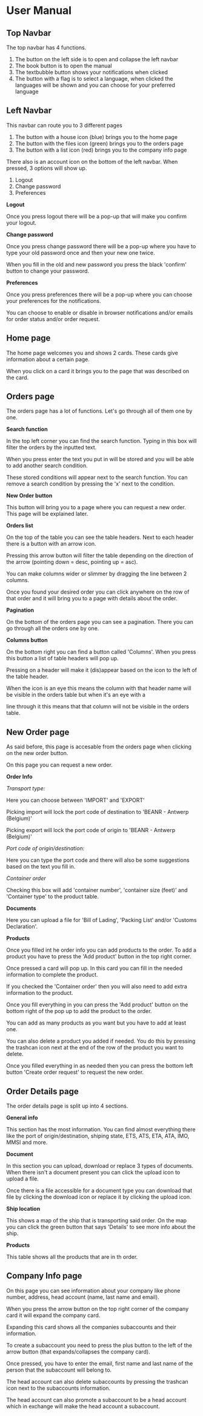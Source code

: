 # User Manual 

## Top Navbar

The top navbar has 4 functions.
1. The button on the left side is to open and collapse the left navbar
2. The book button is to open the manual
3. The textbubble button shows your notifications when clicked
4. The button with a flag is to select a language, when clicked the languages will be shown and you can choose for your preferred language

## Left Navbar
This navbar can route you to 3 different pages
1. The button with a house icon (blue) brings you to the home page
2. The button with the files icon (green) brings you to the orders page
3. The button with a list icon (red) brings you to the company info page

There also is an account icon on the bottom of the left navbar. When pressed, 3 options will show up.
1. Logout
2. Change password
3. Preferences

**Logout**

Once you press logout there will be a pop-up that will make you confirm your logout.

**Change password**

Once you press change password there will be a pop-up where you have to type your old password once and then your new one twice.

When you fill in the old and new password you press the black 'confirm' button to change your password.

**Preferences**

Once you press preferences there will be a pop-up where you can choose your preferences for the notifications.

You can choose to enable or disable in browser notifications and/or emails for order status and/or order request.

## Home page

The home page welcomes you and shows 2 cards. These cards give information about a certain page.

When you click on a card it brings you to the page that was described on the card.

## Orders page

The orders page has a lot of functions. Let's go through all of them one by one.

**Search function**

In the top left corner you can find the search function. Typing in this box will filter the orders by the inputted text.

When you press enter the text you put in will be stored and you will be able to add another search condition.

These stored conditions will appear next to the search function. You can remove a search condition by pressing the 'x' next to the condition.

**New Order button**

This button will bring you to a page where you can request a new order. This page will be explained later.

**Orders list**

On the top of the table you can see the table headers. Next to each header there is a button with an arrow icon.

Pressing this arrow button will filter the table depending on the direction of the arrow (pointing down = desc, pointing up = asc).

You can make columns wider or slimmer by dragging the line between 2 columns.

Once you found your desired order you can click anywhere on the row of that order and it will bring you to a page with details about the order.

**Pagination**

On the bottom of the orders page you can see a pagination. There you can go through all the orders one by one.

**Columns button**

On the bottom right you can find a button called 'Columns'. When you press this button a list of table headers will pop up.

Pressing on a header will make it (dis)appear based on the icon to the left of the table header.

When the icon is an eye this means the column with that header name will be visible in the orders table but when it's an eye with a 

line through it this means that that column will not be visible in the orders table.

## New Order page

As said before, this page is accesable from the orders page when clicking on the new order button.

On this page you can request a new order.

**Order Info**

*Transport type:*

Here you can choose between 'IMPORT' and 'EXPORT'

Picking import will lock the port code of destination to 'BEANR - Antwerp (Belgium)'

Picking export will lock the port code of origin to 'BEANR - Antwerp (Belgium)'

*Port code of origin/destination:*

Here you can type the port code and there will also be some suggestions based on the text you fill in.

*Container order*

Checking this box will add 'container number', 'container size (feet)' and 'Container type' to the product table.

**Documents**

Here you can upload a file for 'Bill of Lading', 'Packing List' and/or 'Customs Declaration'.

**Products**

Once you filled int he order info you can add products to the order. To add a product you have to press the 'Add product' button in the top right corner.

Once pressed a card will pop up. In this card you can fill in the needed information to complete the product.

If you checked the 'Container order' then you will also need to add extra information to the product.

Once you fill everything in you can press the 'Add product' button on the bottom right of the pop up to add the product to the order.

You can add as many products as you want but you have to add at least one.

You can also delete a product you added if needed. You do this by pressing the trashcan icon next at the end of the row of the product you want to delete.

Once you filled everything in as needed then you can press the bottom left button 'Create order request' to request the new order.

## Order Details page

The order details page is split up into 4 sections.

**General info**

This section has the most information. You can find almost everything there like the port of origin/destination, shiping state, ETS, ATS, ETA, ATA, IMO, MMSI and more.

**Document**

In this section you can upload, download or replace 3 types of documents. When there isn't a document present you can click the upload icon to upload a file.

Once there is a file accessible for a document type you can download that file by clicking the download icon or replace it by clicking the upload icon.

**Ship location**

This shows a map of the ship that is transporting said order. On the map you can click the green button that says 'Details' to see more info about the ship.

**Products**

This table shows all the products that are in th order.

## Company Info page

On this page you can see information about your company like phone number, address, head account (name, last name and email).

When you press the arrow button on the top right corner of the company card it will expand the company card.

Expanding this card shows all the companies subaccounts and their information. 

To create a subaccount you need to press the plus button to the left of the arrow button (that expands/collapses the company card).

Once pressed, you have to enter the email, first name and last name of the person that the subaccount will belong to.

The head account can also delete subaccounts by pressing the trashcan icon next to the subaccounts information.

The head account can also promote a subaccount to be a head account which in exchange will make the head account a subaccount.

